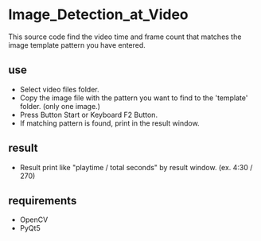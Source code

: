 # Image_Detection_at_Video

This source code find the video time and frame count that matches the image template pattern you have entered.

## use
* Select video files folder.
* Copy the image file with the pattern you want to find to the 'template' folder. (only one image.)
* Press Button Start or Keyboard F2 Button.
* If matching pattern is found, print in the result window.

## result
* Result print like "playtime / total seconds" by result window. (ex. 4:30 / 270)

## requirements
* OpenCV
* PyQt5
